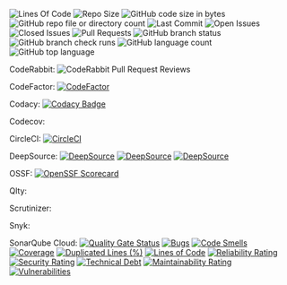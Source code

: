 ![Lines Of Code](https://tokei.rs/b1/github/LCSOGthb/AirMerge)
![Repo Size](https://img.shields.io/github/repo-size/LCSOGthb/AirMerge)
![GitHub code size in bytes](https://img.shields.io/github/languages/code-size/LCSOGthb/AirMerge)
![GitHub repo file or directory count](https://img.shields.io/github/directory-file-count/LCSOGthb/AirMerge)
![Last Commit](https://img.shields.io/github/last-commit/LCSOGthb/AirMerge)
![Open Issues](https://img.shields.io/github/issues/LCSOGthb/AirMerge)
![Closed Issues](https://img.shields.io/github/issues-closed/LCSOGthb/AirMerge)
![Pull Requests](https://img.shields.io/github/issues-pr/LCSOGthb/AirMerge)
![GitHub branch status](https://img.shields.io/github/checks-status/LCSOGthb/AirMerge/main)
![GitHub branch check runs](https://img.shields.io/github/check-runs/LCSOGthb/AirMerge/main)
![GitHub language count](https://img.shields.io/github/languages/count/LCSOGthb/AirMerge)
![GitHub top language](https://img.shields.io/github/languages/top/LCSOGthb/AirMerge)

CodeRabbit:
![CodeRabbit Pull Request Reviews](https://img.shields.io/coderabbit/prs/github/LCSOGthb/AirMerge?utm_source=oss&utm_medium=github&utm_campaign=LCSOGthb%2FAirMerge&labelColor=171717&color=FF570A&link=https%3A%2F%2Fcoderabbit.ai&label=CodeRabbit+Reviews)

CodeFactor:
[![CodeFactor](https://www.codefactor.io/repository/github/lcsogthb/airmerge/badge)](https://www.codefactor.io/repository/github/lcsogthb/airmerge)

Codacy:
[![Codacy Badge](https://app.codacy.com/project/badge/Grade/a75355dc334f45a089a81b86ddf44e2c)](https://app.codacy.com/gh/LCSOGthb/AirMerge/dashboard?utm_source=gh&utm_medium=referral&utm_content=&utm_campaign=Badge_grade)

Codecov:

CircleCI:
[![CircleCI](https://dl.circleci.com/status-badge/img/gh/LCSOGthb/AirMerge/tree/main.svg?style=svg)](https://dl.circleci.com/status-badge/redirect/gh/LCSOGthb/AirMerge/tree/main)

DeepSource:
[![DeepSource](https://app.deepsource.com/gh/LCSOGthb/AirMerge.svg/?label=code+coverage&show_trend=true&token=LJ2nOv3l3JsZKovfH9_UbKjd)](https://app.deepsource.com/gh/LCSOGthb/AirMerge/)
[![DeepSource](https://app.deepsource.com/gh/LCSOGthb/AirMerge.svg/?label=active+issues&show_trend=true&token=LJ2nOv3l3JsZKovfH9_UbKjd)](https://app.deepsource.com/gh/LCSOGthb/AirMerge/)
[![DeepSource](https://app.deepsource.com/gh/LCSOGthb/AirMerge.svg/?label=resolved+issues&show_trend=true&token=LJ2nOv3l3JsZKovfH9_UbKjd)](https://app.deepsource.com/gh/LCSOGthb/AirMerge/)

OSSF:
[![OpenSSF Scorecard](https://api.scorecard.dev/projects/github.com/LCSOGthb/AirMerge/badge)](https://scorecard.dev/viewer/?uri=github.com/LCSOGthb/AirMerge)

Qlty:

Scrutinizer:

Snyk:

SonarQube Cloud:
[![Quality Gate Status](https://sonarcloud.io/api/project_badges/measure?project=LCSOGthb_AirMerge&metric=alert_status)](https://sonarcloud.io/summary/new_code?id=LCSOGthb_AirMerge)
[![Bugs](https://sonarcloud.io/api/project_badges/measure?project=LCSOGthb_AirMerge&metric=bugs)](https://sonarcloud.io/summary/new_code?id=LCSOGthb_AirMerge)
[![Code Smells](https://sonarcloud.io/api/project_badges/measure?project=LCSOGthb_AirMerge&metric=code_smells)](https://sonarcloud.io/summary/new_code?id=LCSOGthb_AirMerge)
[![Coverage](https://sonarcloud.io/api/project_badges/measure?project=LCSOGthb_AirMerge&metric=coverage)](https://sonarcloud.io/summary/new_code?id=LCSOGthb_AirMerge)
[![Duplicated Lines (%)](https://sonarcloud.io/api/project_badges/measure?project=LCSOGthb_AirMerge&metric=duplicated_lines_density)](https://sonarcloud.io/summary/new_code?id=LCSOGthb_AirMerge)
[![Lines of Code](https://sonarcloud.io/api/project_badges/measure?project=LCSOGthb_AirMerge&metric=ncloc)](https://sonarcloud.io/summary/new_code?id=LCSOGthb_AirMerge)
[![Reliability Rating](https://sonarcloud.io/api/project_badges/measure?project=LCSOGthb_AirMerge&metric=reliability_rating)](https://sonarcloud.io/summary/new_code?id=LCSOGthb_AirMerge)
[![Security Rating](https://sonarcloud.io/api/project_badges/measure?project=LCSOGthb_AirMerge&metric=security_rating)](https://sonarcloud.io/summary/new_code?id=LCSOGthb_AirMerge)
[![Technical Debt](https://sonarcloud.io/api/project_badges/measure?project=LCSOGthb_AirMerge&metric=sqale_index)](https://sonarcloud.io/summary/new_code?id=LCSOGthb_AirMerge)
[![Maintainability Rating](https://sonarcloud.io/api/project_badges/measure?project=LCSOGthb_AirMerge&metric=sqale_rating)](https://sonarcloud.io/summary/new_code?id=LCSOGthb_AirMerge)
[![Vulnerabilities](https://sonarcloud.io/api/project_badges/measure?project=LCSOGthb_AirMerge&metric=vulnerabilities)](https://sonarcloud.io/summary/new_code?id=LCSOGthb_AirMerge)
